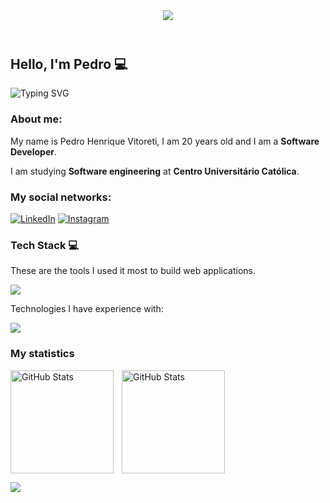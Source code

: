 <header>
    <img src= "https://capsule-render.vercel.app/api?type=waving&height=100&color=5576C2">
</header>

## Hello, I'm Pedro :computer:

<img
    src="https://readme-typing-svg.demolab.com?font=Fira+Code&weight=500&pause=1000&color=5576C2&center=false&vCenter=true&repeat=true&width=435&lines=-%3E+Welcome+to+my+profile"
    alt="Typing SVG"
/>

### About me:

My name is Pedro Henrique Vitoreti, I am 20 years old and I am a **Software Developer**.

I am studying **Software engineering** at **Centro Universitário Católica**.

### My social networks:

[![LinkedIn](https://img.shields.io/badge/-LinkedIn-0077B5?style=for-the-badge)]([https://www.linkedin.com/in/ruan-carlos-da-silva-8354b1322/](https://www.linkedin.com/in/pedro-vitoreti-73bb47278?lipi=urn%3Ali%3Apage%3Ad_flagship3_profile_view_base_contact_details%3Bz2%2BagBNwTNabAVJ44NHUfw%3D%3D)) 
[![Instagram](https://img.shields.io/badge/-Instagram-E4405F?style=for-the-badge&logo=Instagram&logoColor=white)](https://www.instagram.com/vitoretipedro/)

### Tech Stack :computer:

These are the tools I used it most to build web applications.

<img src="https://skillicons.dev/icons?i=nextjs,ts,cs,dotnet,docker,git,mysql,python,django" />

Technologies I have experience with:

<img src="https://skillicons.dev/icons?i=c,arduino,java,react,angular,dart,js,spring,postgres,supabase,tailwind" />

### My statistics

<img
    align="left"
    alt="GitHub Stats"
    height="165em"
    style="padding-right: 10px"
    src="https://github-readme-stats.vercel.app/api?username=phv00&_icons=true&theme=tokyonight&include_all_commits=true"
/>
<img
    alt="GitHub Stats"
    height="165em"
    src="https://github-readme-stats.vercel.app/api/top-langs/?username=phv00&theme=tokyonight&layout=compact&custom_title=Technologies"
/>

<footer>
    <img src= "https://capsule-render.vercel.app/api?type=waving&height=125&color=5576C2&section=footer">
</footer>
